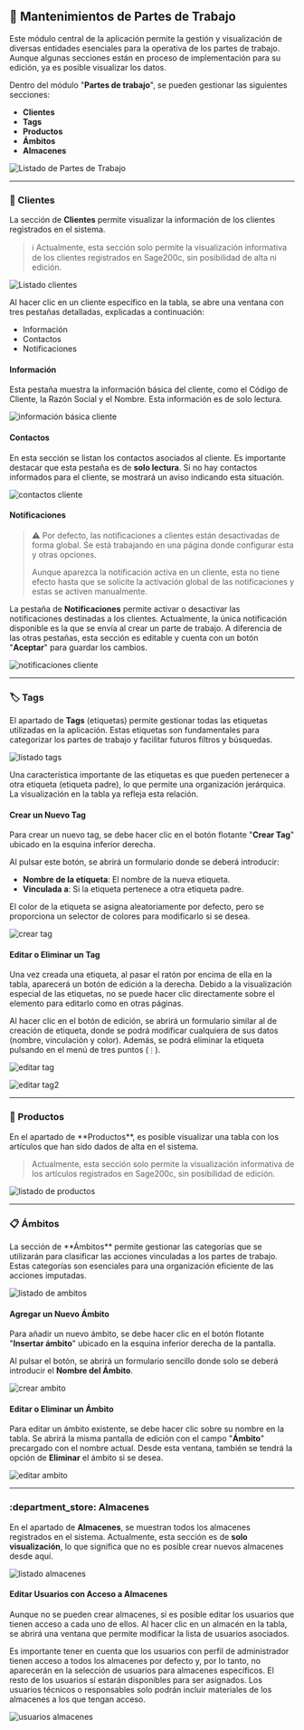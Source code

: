 <h2 id="partes-setup"><a href="#/docs/modules/partes/setup?id=partes-setup" style="text-decoration:none;">🔧 Mantenimientos de Partes de Trabajo</a></h2>

Este módulo central de la aplicación permite la gestión y visualización de diversas entidades esenciales para la operativa de los partes de trabajo. Aunque algunas secciones están en proceso de implementación para su edición, ya es posible visualizar los datos.

Dentro del módulo "**Partes de trabajo**", se pueden gestionar las siguientes secciones:

- **Clientes**
- **Tags**
- **Productos**
- **Ámbitos**
- **Almacenes**

![Listado de Partes de Trabajo](../../../_media/partes/setup/Image%20001.png 'Imagen 1: Menú mantenimientos')

---

<h3 id="tab-clientes"><a href="#/docs/modules/partes/setup?id=tab-clientes" style="text-decoration:none;">👥 Clientes</a></h3>

La sección de **Clientes** permite visualizar la información de los clientes registrados en el sistema.

> ℹ️ Actualmente, esta sección solo permite la visualización informativa de los clientes registrados en Sage200c, sin posibilidad de alta ni edición.

![Listado clientes](../../../_media/partes/setup/Image%20002.png 'Imagen 2: Listado clientes')

Al hacer clic en un cliente específico en la tabla, se abre una ventana con tres pestañas detalladas, explicadas a continuación:

- Información
- Contactos
- Notificaciones

#### Información

Esta pestaña muestra la información básica del cliente, como el Código de Cliente, la Razón Social y el Nombre. Esta información es de solo lectura.

![información básica cliente](../../../_media/partes/setup/Image%203.png 'Imagen 3: información básica cliente')

#### Contactos

En esta sección se listan los contactos asociados al cliente. Es importante destacar que esta pestaña es de **solo lectura**. Si no hay contactos informados para el cliente, se mostrará un aviso indicando esta situación.

![contactos cliente](../../../_media/partes/setup/Image%204.png 'Imagen 4: contactos cliente')

#### Notificaciones

> ⚠️ Por defecto, las notificaciones a clientes están desactivadas de forma global. Se está trabajando en una página donde configurar esta y otras opciones.
>
> Aunque aparezca la notificación activa en un cliente, esta no tiene efecto hasta que se solicite la activación global de las notificaciones y estas se activen manualmente.

La pestaña de **Notificaciones** permite activar o desactivar las notificaciones destinadas a los clientes. Actualmente, la única notificación disponible es la que se envía al crear un parte de trabajo. A diferencia de las otras pestañas, esta sección es editable y cuenta con un botón "**Aceptar**" para guardar los cambios.

![notificaciones cliente](../../../_media/partes/setup/Image%205.png 'Imagen 5: notificaciones cliente')

---

<h3 id="tab-tags"><a href="#/docs/modules/partes/setup?id=tab-tags" style="text-decoration:none;"> 🏷️ Tags</a></h3>

El apartado de **Tags** (etiquetas) permite gestionar todas las etiquetas utilizadas en la aplicación. Estas etiquetas son fundamentales para categorizar los partes de trabajo y facilitar futuros filtros y búsquedas.

![listado tags](../../../_media/partes/setup/Image%206.png 'Imagen 6: listado tags')

Una característica importante de las etiquetas es que pueden pertenecer a otra etiqueta (etiqueta padre), lo que permite una organización jerárquica. La visualización en la tabla ya refleja esta relación.

#### Crear un Nuevo Tag

Para crear un nuevo tag, se debe hacer clic en el botón flotante "**Crear Tag**" ubicado en la esquina inferior derecha.

Al pulsar este botón, se abrirá un formulario donde se deberá introducir:

- **Nombre de la etiqueta**: El nombre de la nueva etiqueta.
- **Vinculada a**: Si la etiqueta pertenece a otra etiqueta padre.

El color de la etiqueta se asigna aleatoriamente por defecto, pero se proporciona un selector de colores para modificarlo si se desea.

![crear tag](../../../_media/partes/setup/Image%207.png 'Imagen 7: crear tag')

#### Editar o Eliminar un Tag

Una vez creada una etiqueta, al pasar el ratón por encima de ella en la tabla, aparecerá un botón de edición a la derecha. Debido a la visualización especial de las etiquetas, no se puede hacer clic directamente sobre el elemento para editarlo como en otras páginas.

Al hacer clic en el botón de edición, se abrirá un formulario similar al de creación de etiqueta, donde se podrá modificar cualquiera de sus datos (nombre, vinculación y color). Además, se podrá eliminar la etiqueta pulsando en el menú de tres puntos (`⋮`).

![editar tag](../../../_media/partes/setup/Image%208.png 'Imagen 8: editar tag')

![editar tag2](../../../_media/partes/setup/Image%208,5.png 'Imagen 8.5: editar tag2')

---

<h3 id="tab-productos"><a href="#/docs/modules/partes/setup?id=tab-productos" style="text-decoration:none;"> 🛒 Productos</a></h3>
En el apartado de **Productos**, es posible visualizar una tabla con los artículos que han sido dados de alta en el sistema.

> Actualmente, esta sección solo permite la visualización informativa de los artículos registrados en Sage200c, sin posibilidad de edición.

![listado de productos](../../../_media/partes/setup/Image%209.png 'Imagen 9: listado de productos')

---

<h3 id="tab-ambitos"><a href="#/docs/modules/partes/setup?id=tab-ambitos" style="text-decoration:none;"> 📋 Ámbitos</a></h3>
La sección de **Ámbitos** permite gestionar las categorías que se utilizarán para clasificar las acciones vinculadas a los partes de trabajo. Estas categorías son esenciales para una organización eficiente de las acciones imputadas.

![listado de ambitos](../../../_media/partes/setup/Image%2010.png 'Imagen 10: listado de ambitos')

#### Agregar un Nuevo Ámbito

Para añadir un nuevo ámbito, se debe hacer clic en el botón flotante "**Insertar ámbito**" ubicado en la esquina inferior derecha de la pantalla.

Al pulsar el botón, se abrirá un formulario sencillo donde solo se deberá introducir el **Nombre del Ámbito**.

![crear ambito](../../../_media/partes/setup/Image%2011.png 'Imagen 11: crear ambito')

#### Editar o Eliminar un Ámbito

Para editar un ámbito existente, se debe hacer clic sobre su nombre en la tabla. Se abrirá la misma pantalla de edición con el campo "**Ámbito**" precargado con el nombre actual. Desde esta ventana, también se tendrá la opción de **Eliminar** el ámbito si se desea.

![editar ambito](../../../_media/partes/setup/Image%2012.png 'Imagen 12: editar ambito')

---

<h3 id="tab-almacenes"><a href="#/docs/modules/partes/setup?id=tab-almacenes" style="text-decoration:none;"> :department_store: Almacenes</a></h3>

En el apartado de **Almacenes**, se muestran todos los almacenes registrados en el sistema. Actualmente, esta sección es de **solo visualización**, lo que significa que no es posible crear nuevos almacenes desde aquí.

![listado almacenes](../../../_media/partes/setup/Image%2013.png 'Imagen 13: listado almacenes')

#### Editar Usuarios con Acceso a Almacenes

Aunque no se pueden crear almacenes, sí es posible editar los usuarios que tienen acceso a cada uno de ellos. Al hacer clic en un almacén en la tabla, se abrirá una ventana que permite modificar la lista de usuarios asociados.

Es importante tener en cuenta que los usuarios con perfil de administrador tienen acceso a todos los almacenes por defecto y, por lo tanto, no aparecerán en la selección de usuarios para almacenes específicos. El resto de los usuarios sí estarán disponibles para ser asignados. Los usuarios técnicos o responsables solo podrán incluir materiales de los almacenes a los que tengan acceso.

![usuarios almacenes](../../../_media/partes/setup/Image%2014.png 'Imagen 14: usuarios almacenes')
